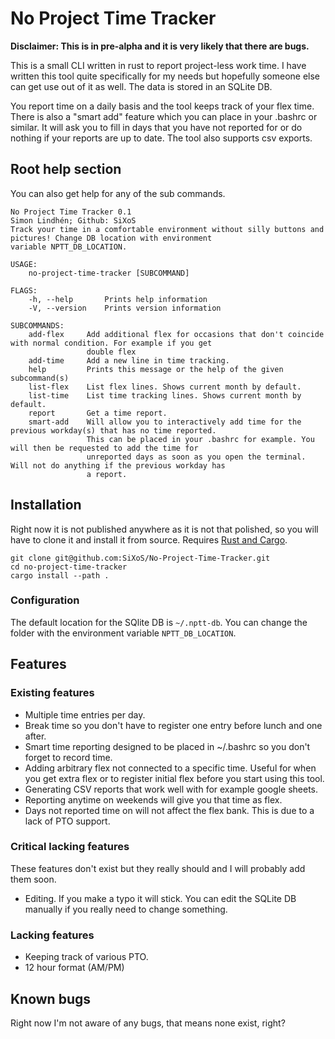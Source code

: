 # No Project Time Tracker

**Disclaimer: This is in pre-alpha and it is very likely that there are bugs.**

This is a small CLI written in rust to report project-less work time. I have written
this tool quite specifically for my needs but hopefully someone else can get use
out of it as well. The data is stored in an SQLite DB.

You report time on a daily basis and the tool keeps track of your flex time. There
is also a "smart add" feature which you can place in your .bashrc or similar. It 
will ask you to fill in days that you have not reported for or do nothing if
your reports are up to date. The tool also supports csv exports.

## Root help section
You can also get help for any of the sub commands.
```
No Project Time Tracker 0.1
Simon Lindhén; Github: SiXoS
Track your time in a comfortable environment without silly buttons and pictures! Change DB location with environment
variable NPTT_DB_LOCATION.

USAGE:
    no-project-time-tracker [SUBCOMMAND]

FLAGS:
    -h, --help       Prints help information
    -V, --version    Prints version information

SUBCOMMANDS:
    add-flex     Add additional flex for occasions that don't coincide with normal condition. For example if you get
                 double flex
    add-time     Add a new line in time tracking.
    help         Prints this message or the help of the given subcommand(s)
    list-flex    List flex lines. Shows current month by default.
    list-time    List time tracking lines. Shows current month by default.
    report       Get a time report.
    smart-add    Will allow you to interactively add time for the previous workday(s) that has no time reported.
                 This can be placed in your .bashrc for example. You will then be requested to add the time for
                 unreported days as soon as you open the terminal. Will not do anything if the previous workday has
                 a report.
```

## Installation

Right now it is not published anywhere as it is not that polished, so you will
have to clone it and install it from source. Requires [Rust and Cargo](https://www.rust-lang.org/tools/install).
```
git clone git@github.com:SiXoS/No-Project-Time-Tracker.git
cd no-project-time-tracker
cargo install --path .
```

### Configuration
The default location for the SQlite DB is `~/.nptt-db`. You can change the folder
with the environment variable `NPTT_DB_LOCATION`.

## Features

### Existing features
- Multiple time entries per day.
- Break time so you don't have to register one entry before lunch and one after.
- Smart time reporting designed to be placed in ~/.bashrc so you don't forget to record time.
- Adding arbitrary flex not connected to a specific time. Useful for when you
get extra flex or to register initial flex before you start using this tool.
- Generating CSV reports that work well with for example google sheets.
- Reporting anytime on weekends will give you that time as flex.
- Days not reported time on will not affect the flex bank. This is due to a lack of PTO support.

### Critical lacking features
These features don't exist but they really should and I will probably add them soon.
- Editing. If you make a typo it will stick. You can edit the SQLite DB manually if
you really need to change something. 

### Lacking features
- Keeping track of various PTO.
- 12 hour format (AM/PM)

## Known bugs
Right now I'm not aware of any bugs, that means none exist, right? 
